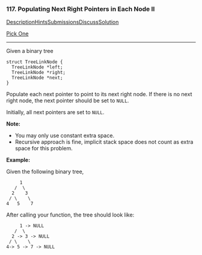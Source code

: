 ### 117. Populating Next Right Pointers in Each Node II

[Description](https://leetcode.com/problems/populating-next-right-pointers-in-each-node-ii/description/)[Hints](https://leetcode.com/problems/populating-next-right-pointers-in-each-node-ii/hints/)[Submissions](https://leetcode.com/problems/populating-next-right-pointers-in-each-node-ii/submissions/)[Discuss](https://leetcode.com/problems/populating-next-right-pointers-in-each-node-ii/discuss/)[Solution](https://leetcode.com/problems/populating-next-right-pointers-in-each-node-ii/solution/)

[Pick One](https://leetcode.com/problems/random-one-question/)

------

Given a binary tree

```
struct TreeLinkNode {
  TreeLinkNode *left;
  TreeLinkNode *right;
  TreeLinkNode *next;
}
```

Populate each next pointer to point to its next right node. If there is no next right node, the next pointer should be set to `NULL`.

Initially, all next pointers are set to `NULL`.

**Note:**

- You may only use constant extra space.
- Recursive approach is fine, implicit stack space does not count as extra space for this problem.

**Example:**

Given the following binary tree,

```
     1
   /  \
  2    3
 / \    \
4   5    7
```

After calling your function, the tree should look like:

```
     1 -> NULL
   /  \
  2 -> 3 -> NULL
 / \    \
4-> 5 -> 7 -> NULL
```